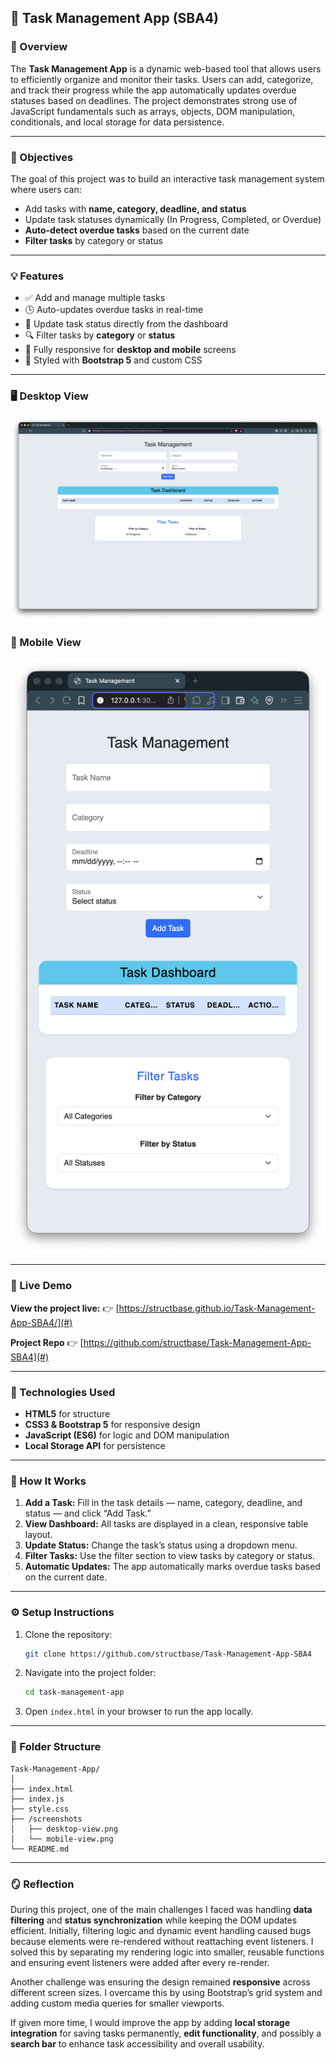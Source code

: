 ## 📝 Task Management App (SBA4)

### 📖 Overview

The **Task Management App** is a dynamic web-based tool that allows users to efficiently organize and monitor their tasks. Users can add, categorize, and track their progress while the app automatically updates overdue statuses based on deadlines. The project demonstrates strong use of JavaScript fundamentals such as arrays, objects, DOM manipulation, conditionals, and local storage for data persistence.

---

### 🎯 Objectives

The goal of this project was to build an interactive task management system where users can:

-   Add tasks with **name, category, deadline, and status**
-   Update task statuses dynamically (In Progress, Completed, or Overdue)
-   **Auto-detect overdue tasks** based on the current date
-   **Filter tasks** by category or status

---

### 💡 Features

-   ✅ Add and manage multiple tasks
-   🕓 Auto-updates overdue tasks in real-time
-   🔄 Update task status directly from the dashboard
-   🔍 Filter tasks by **category** or **status**
-   📱 Fully responsive for **desktop and mobile** screens
-   🎨 Styled with **Bootstrap 5** and custom CSS

---

### 🖥️ Desktop View

![Desktop Screenshot](./screenshots/desktop-view.png)

### 📱 Mobile View

![Mobile Screenshot](./screenshots/mobile-view.png)

---

### 🚀 Live Demo

**View the project live:**
👉 [https://structbase.github.io/Task-Management-App-SBA4/](#)

**Project Repo**
👉 [https://github.com/structbase/Task-Management-App-SBA4](#)

---

### 🧠 Technologies Used

-   **HTML5** for structure
-   **CSS3 & Bootstrap 5** for responsive design
-   **JavaScript (ES6)** for logic and DOM manipulation
-   **Local Storage API** for persistence

---

### 🧩 How It Works

1. **Add a Task:**
   Fill in the task details — name, category, deadline, and status — and click “Add Task.”
2. **View Dashboard:**
   All tasks are displayed in a clean, responsive table layout.
3. **Update Status:**
   Change the task’s status using a dropdown menu.
4. **Filter Tasks:**
   Use the filter section to view tasks by category or status.
5. **Automatic Updates:**
   The app automatically marks overdue tasks based on the current date.

---

### ⚙️ Setup Instructions

1. Clone the repository:

    ```bash
    git clone https://github.com/structbase/Task-Management-App-SBA4
    ```

2. Navigate into the project folder:

    ```bash
    cd task-management-app
    ```

3. Open `index.html` in your browser to run the app locally.

---

### 📂 Folder Structure

```
Task-Management-App/
│
├── index.html
├── index.js
├── style.css
├── /screenshots
│   ├── desktop-view.png
│   └── mobile-view.png
└── README.md
```

---

### 🪞 Reflection

During this project, one of the main challenges I faced was handling **data filtering** and **status synchronization** while keeping the DOM updates efficient. Initially, filtering logic and dynamic event handling caused bugs because elements were re-rendered without reattaching event listeners. I solved this by separating my rendering logic into smaller, reusable functions and ensuring event listeners were added after every re-render.

Another challenge was ensuring the design remained **responsive** across different screen sizes. I overcame this by using Bootstrap’s grid system and adding custom media queries for smaller viewports.

If given more time, I would improve the app by adding **local storage integration** for saving tasks permanently, **edit functionality**, and possibly a **search bar** to enhance task accessibility and overall usability.

